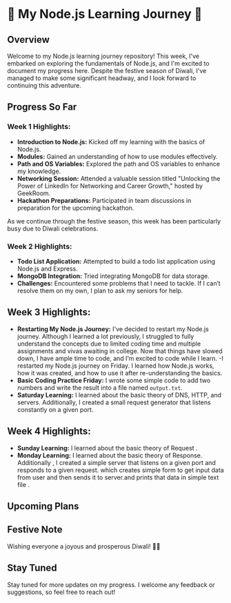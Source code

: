 # 🚀 My Node.js Learning Journey 🚀

## Overview

Welcome to my Node.js learning journey repository! This week, I've embarked on exploring the fundamentals of Node.js, and I'm excited to document my progress here. Despite the festive season of Diwali, I've managed to make some significant headway, and I look forward to continuing this adventure.

## Progress So Far

### Week 1 Highlights:

- **Introduction to Node.js:** Kicked off my learning with the basics of Node.js.
- **Modules:** Gained an understanding of how to use modules effectively.
- **Path and OS Variables:** Explored the path and OS variables to enhance my knowledge.
- **Networking Session:** Attended a valuable session titled "Unlocking the Power of LinkedIn for Networking and Career Growth," hosted by GeekRoom.
- **Hackathon Preparations:** Participated in team discussions in preparation for the upcoming hackathon.

As we continue through the festive season, this week has been particularly busy due to Diwali celebrations.

### Week 2 Highlights:

- **Todo List Application:** Attempted to build a todo list application using Node.js and Express.
- **MongoDB Integration:** Tried integrating MongoDB for data storage.
- **Challenges:** Encountered some problems that I need to tackle. If I can’t resolve them on my own, I plan to ask my seniors for help.

## Week 3 Highlights:

- **Restarting My Node.js Journey:** I've decided to restart my Node.js journey. Although I learned a lot previously, I struggled to fully understand the concepts due to limited coding time and multiple assignments and vivas awaiting in college. Now that things have slowed down, I have ample time to code, and I’m excited to code while I learn.
  -I restarted my Node.js journey on Friday. I learned how Node.js works, how it was created, and how to use it after re-understanding the basics.
- **Basic Coding Practice Friday:** I wrote some simple code to add two numbers and write the result into a file named `output.txt`.
- **Saturday Learning:** I learned about the basic theory of DNS, HTTP, and servers. Additionally, I created a small request generator that listens constantly on a given port.

## Week 4 Highlights:

- **Sunday Learning:** I learned about the basic theory of Request .
- **Monday Learning:** I learned about the basic theory of Response. Additionally , I created a simple server that listens on a given port and responds to a given request. which creates simple form to get input data from user and then sends it to server.and prints that data in simple text file .

## Upcoming Plans

## Festive Note

Wishing everyone a joyous and prosperous Diwali! 🌟✨

## Stay Tuned

Stay tuned for more updates on my progress. I welcome any feedback or suggestions, so feel free to reach out!
